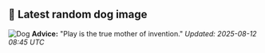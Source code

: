 ## 🐶 Latest random dog image
![Dog](https://images.dog.ceo/breeds/kelpie/n02105412_6166.jpg)
**Advice:** "Play is the true mother of invention."
*Updated: 2025-08-12 08:45 UTC*
